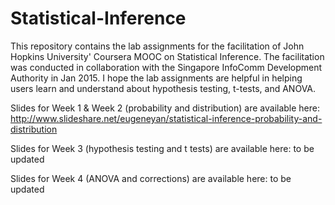 # Statistical-Inference
This repository contains the lab assignments for the facilitation of John Hopkins University' Coursera MOOC on Statistical Inference. The facilitation was conducted in collaboration with the Singapore InfoComm Development Authority in Jan 2015. I hope the lab assignments are helpful in helping users learn and understand about hypothesis testing, t-tests, and ANOVA.

Slides for Week 1 & Week 2 (probability and distribution) are available here: http://www.slideshare.net/eugeneyan/statistical-inference-probability-and-distribution

Slides for Week 3 (hypothesis testing and t tests) are available here: to be updated

Slides for Week 4 (ANOVA and corrections) are available here: to be updated
